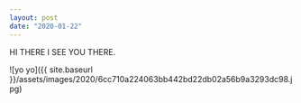 ```yaml
---
layout: post
date: "2020-01-22"
---
```


HI THERE I SEE YOU THERE.

![yo yo]({{ site.baseurl }}/assets/images/2020/6cc710a224063bb442bd22db02a56b9a3293dc98.jpg)
